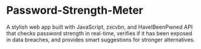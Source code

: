 # Password-Strength-Meter
A stylish web app built with JavaScript, zxcvbn, and HaveIBeenPwned API that checks password strength in real-time, verifies if it has been exposed in data breaches, and provides smart suggestions for stronger alternatives.
